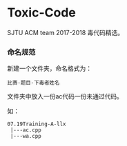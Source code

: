 # Toxic-Code
SJTU ACM team 2017-2018 毒代码精选。

### 命名规范

新建一个文件夹，命名格式为：

	比赛-题目-下毒者姓名

文件夹中放入一份ac代码一份未通过代码。

如：

	07.19Training-A-llx
	 |---ac.cpp
	 |---wa.cpp

